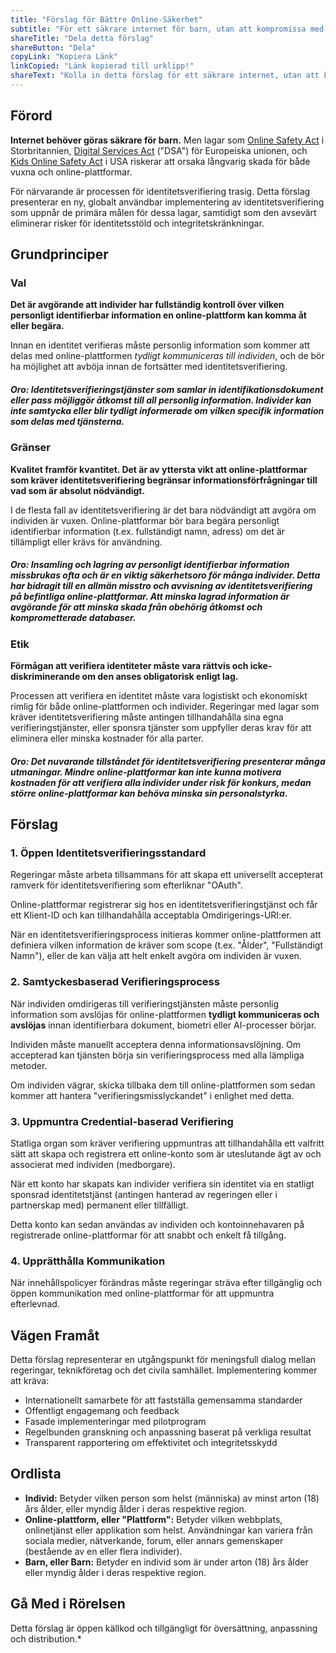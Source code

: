 ```yaml
---
title: "Förslag för Bättre Online-Säkerhet"
subtitle: "För ett säkrare internet för barn, utan att kompromissa med integriteten."
shareTitle: "Dela detta förslag"
shareButton: "Dela"
copyLink: "Kopiera Länk"
linkCopied: "Länk kopierad till urklipp!"
shareText: "Kolla in detta förslag för ett säkrare internet, utan att kompromissa med integriteten."
---
```


## Förord

**Internet behöver göras säkrare för barn.** Men lagar som [Online Safety Act](https://www.gov.uk/government/publications/online-safety-act-explainer/online-safety-act-explainer) i Storbritannien, [Digital Services Act](https://commission.europa.eu/strategy-and-policy/priorities-2019-2024/europe-fit-digital-age/digital-services-act_en) ("DSA") för Europeiska unionen, och [Kids Online Safety Act](https://www.congress.gov/bill/119th-congress/senate-bill/1748/text) i USA riskerar att orsaka långvarig skada för både vuxna och online-plattformar.

För närvarande är processen för identitetsverifiering trasig. Detta förslag presenterar en ny, globalt användbar implementering av identitetsverifiering som uppnår de primära målen för dessa lagar, samtidigt som den avsevärt eliminerar risker för identitetsstöld och integritetskränkningar.

## Grundprinciper

### Val
**Det är avgörande att individer har fullständig kontroll över vilken personligt identifierbar information en online-plattform kan komma åt eller begära.**

Innan en identitet verifieras måste personlig information som kommer att delas med online-plattformen *tydligt kommuniceras till individen*, och de bör ha möjlighet att avböja innan de fortsätter med identitetsverifiering.

##### **Oro:** Identitetsverifieringstjänster som samlar in identifikationsdokument eller pass möjliggör åtkomst till all personlig information. Individer kan inte samtycka eller blir tydligt informerade om vilken specifik information som delas med tjänsterna.

### Gränser
**Kvalitet framför kvantitet. Det är av yttersta vikt att online-plattformar som kräver identitetsverifiering begränsar informationsförfrågningar till vad som är absolut nödvändigt.**

I de flesta fall av identitetsverifiering är det bara nödvändigt att avgöra om individen är vuxen. Online-plattformar bör bara begära personligt identifierbar information (t.ex. fullständigt namn, adress) om det är tillämpligt eller krävs för användning.

##### **Oro:** Insamling och lagring av personligt identifierbar information missbrukas ofta och är en viktig säkerhetsoro för många individer. Detta har bidragit till en allmän misstro och avvisning av identitetsverifiering på befintliga online-plattformar. Att minska lagrad information är avgörande för att minska skada från obehörig åtkomst och komprometterade databaser.

### Etik
**Förmågan att verifiera identiteter måste vara rättvis och icke-diskriminerande om den anses obligatorisk enligt lag.**

Processen att verifiera en identitet måste vara logistiskt och ekonomiskt rimlig för både online-plattformen och individer. Regeringar med lagar som kräver identitetsverifiering måste antingen tillhandahålla sina egna verifieringstjänster, eller sponsra tjänster som uppfyller deras krav för att eliminera eller minska kostnader för alla parter.

##### **Oro:** Det nuvarande tillståndet för identitetsverifiering presenterar många utmaningar. Mindre online-plattformar kan inte kunna motivera kostnaden för att verifiera alla individer under risk för konkurs, medan större online-plattformar kan behöva minska sin personalstyrka.

## Förslag

### 1. Öppen Identitetsverifieringsstandard

Regeringar måste arbeta tillsammans för att skapa ett universellt accepterat ramverk för identitetsverifiering som efterliknar "OAuth".

Online-plattformar registrerar sig hos en identitetsverifieringstjänst och får ett Klient-ID och kan tillhandahålla acceptabla Omdirigerings-URI:er.

När en identitetsverifieringsprocess initieras kommer online-plattformen att definiera vilken information de kräver som scope (t.ex. "Ålder", "Fullständigt Namn"), eller de kan välja att helt enkelt avgöra om individen är vuxen.

### 2. Samtyckesbaserad Verifieringsprocess

När individen omdirigeras till verifieringstjänsten måste personlig information som avslöjas för online-plattformen **tydligt kommuniceras och avslöjas** innan identifierbara dokument, biometri eller AI-processer börjar.

Individen måste manuellt acceptera denna informationsavslöjning. Om accepterad kan tjänsten börja sin verifieringsprocess med alla lämpliga metoder.

Om individen vägrar, skicka tillbaka dem till online-plattformen som sedan kommer att hantera "verifieringsmisslyckandet" i enlighet med detta.

### 3. Uppmuntra Credential-baserad Verifiering

Statliga organ som kräver verifiering uppmuntras att tillhandahålla ett valfritt sätt att skapa och registrera ett online-konto som är uteslutande ägt av och associerat med individen (medborgare).

När ett konto har skapats kan individer verifiera sin identitet via en statligt sponsrad identitetstjänst (antingen hanterad av regeringen eller i partnerskap med) permanent eller tillfälligt.

Detta konto kan sedan användas av individen och kontoinnehavaren på registrerade online-plattformar för att snabbt och enkelt få tillgång.

### 4. Upprätthålla Kommunikation

När innehållspolicyer förändras måste regeringar sträva efter tillgänglig och öppen kommunikation med online-plattformar för att uppmuntra efterlevnad.

## Vägen Framåt

Detta förslag representerar en utgångspunkt för meningsfull dialog mellan regeringar, teknikföretag och det civila samhället. Implementering kommer att kräva:

- Internationellt samarbete för att fastställa gemensamma standarder
- Offentligt engagemang och feedback
- Fasade implementeringar med pilotprogram
- Regelbunden granskning och anpassning baserat på verkliga resultat
- Transparent rapportering om effektivitet och integritetsskydd

## Ordlista
* **Individ:** Betyder vilken person som helst (människa) av minst arton (18) års ålder, eller myndig ålder i deras respektive region.
* **Online-plattform, eller "Plattform":** Betyder vilken webbplats, onlinetjänst eller applikation som helst. Användningar kan variera från sociala medier, nätverkande, forum, eller annars gemenskaper (bestående av en eller flera individer).
* **Barn, eller Barn:** Betyder en individ som är under arton (18) års ålder eller myndig ålder i deras respektive region.

## Gå Med i Rörelsen

Detta förslag är öppen källkod och tillgängligt för översättning, anpassning och distribution.* 